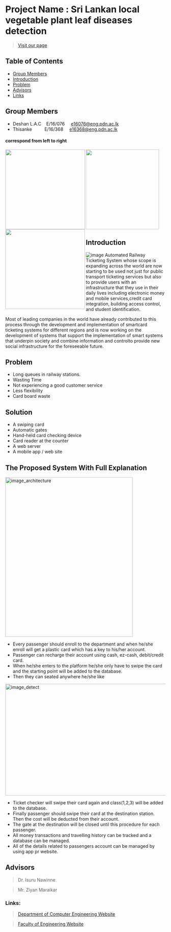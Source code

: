 
# Project Name : Sri Lankan local vegetable plant leaf diseases detection
> [Visit our page](#) 


<!-- TABLE OF CONTENTS -->
## Table of Contents

* [Group Members](#group-members)
* [Introduction](#introduction)
* [Problem](#problem)
* [Advisors](#advisors)
* [Links](#links)

## Group Members 
  * Deshan L.A.C &nbsp;&nbsp;&nbsp;E/16/076 &nbsp;&nbsp;&nbsp; e16076@eng.pdn.ac.lk
  * Thisanke &nbsp;&nbsp;&nbsp;&nbsp;&nbsp;&nbsp;&nbsp;&nbsp; E/16/368  &nbsp;&nbsp;&nbsp;&nbsp;e16368@eng.pdn.ac.lk
      
#### correspond from left to right
      
<div id="Group Members" >
    <div class="inline-block">
        <img src ="https://github.com/cepdnaclk/e16-3yp-automated-railway-ticketing-system/blob/main/Photos/member1.jpg" align="left" width="250" height="250">
    </div>
    <div class="inline-block">
        <img src ="https://github.com/cepdnaclk/e16-3yp-automated-railway-ticketing-system/blob/main/Photos/member3.jpg" align="left" width="250" height="250">
    </div>
    <div class="inline-block">
       <img src ="https://github.com/cepdnaclk/e16-3yp-automated-railway-ticketing-system/blob/main/Photos/member2.jpg" alt= " "  width="230" height="250">
    </div>
</div>

## Introduction

![image](https://github.com/cepdnaclk/e16-3yp-automated-railway-ticketing-system/blob/main/Photos/introduction.jpg)
Automated Railway Ticketing System whose scope is expanding across the world are now starting to be used not just for public transport ticketing services but also to provide users with an infrastructure that they use in their daily lives including electronic money and mobile services,credit card integration, building access control, and student identification.

Most of leading companies in the world have already contributed to this process through the development and implementation of smartcard ticketing systems for different regions and is now working on the development of systems that support the implementation of smart systems that underpin society and combine information and controlto provide new social infrastructure for the foreseeable future.

## Problem
* Long queues in railway stations.
* Wasting Time
* Not experiencing a good customer service
* Less flexibility
* Card board waste

## Solution
* A swiping card
* Automatic  gates
* Hand-held card checking device
* Card reader at the counter
* A web server
* A mobile app / web site

## The Proposed System With Full Explanation

<img src="https://github.com/cepdnaclk/e16-3yp-automated-railway-ticketing-system/blob/main/Photos/explain1.jpg" alt="image_architecture" width="400" height="500" />

* Every passenger should enroll to the department and when he/she enroll will get a plastic card which has a key to his/her account.
* Passenger can recharge their account using cash, ez-cash, debit/credit card.
* When he/she enters to the platform he/she only have to swipe the card and the starting point will be added to the database.
* Then they can seated anywhere he/she like

<img src="https://github.com/cepdnaclk/e16-3yp-automated-railway-ticketing-system/blob/main/Photos/explain.jpg" alt="image_detect" width="650" height="350"/>

* Ticket checker will swipe their card again and class(1,2,3) will be added to the database.
* Finally passenger should swipe their card at the destination station. Then the cost will be deducted from their account.
* The gate at the destination will be closed until this procedure for each passenger.
* All money transactions and travelling history can be tracked and a database can be managed.
* All of the details related to passengers account can be managed by using app pr website.

## Advisors

>Dr. Isuru Nawinne

>Mr. Ziyan Maraikar

### Links:
> [Department of Computer Engineering Website](http://www.ce.pdn.ac.lk/) 

> [Faculty of Engineering Website](https://eng.pdn.ac.lk/) 






